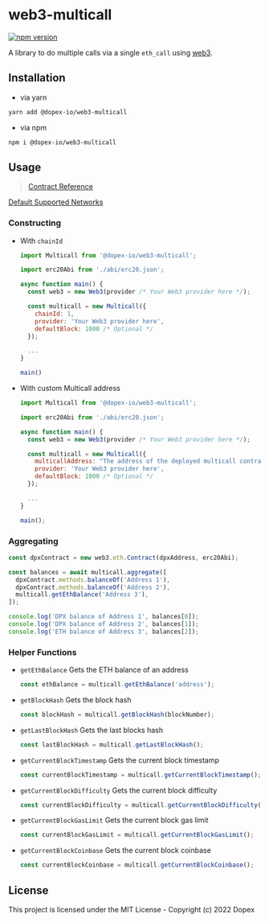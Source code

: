 # web3-multicall

[![npm version](https://badge.fury.io/js/%40dopex-io%2Fweb3-multicall.svg)](https://badge.fury.io/js/%40dopex-io%2Fweb3-multicall)

A library to do multiple calls via a single `eth_call` using [web3](https://github.com/ChainSafe/web3.js).

## Installation

- via yarn

```bash
yarn add @dopex-io/web3-multicall
```

- via npm

```bash
npm i @dopex-io/web3-multicall
```

## Usage

> [Contract Reference](/src/contract/Multicall.sol)

[Default Supported Networks](./SUPPORTED_NETWORKS.md)

### Constructing

- With `chainId`

  ```js
  import Multicall from '@dopex-io/web3-multicall';

  import erc20Abi from './abi/erc20.json';

  async function main() {
    const web3 = new Web3(provider /* Your Web3 provider here */);

    const multicall = new Multicall({
      chainId: 1,
      provider: 'Your Web3 provider here',
      defaultBlock: 1000 /* Optional */
    });

    ...
  }

  main()
  ```

- With custom Multicall address

  ```js
  import Multicall from '@dopex-io/web3-multicall';

  import erc20Abi from './abi/erc20.json';

  async function main() {
    const web3 = new Web3(provider /* Your Web3 provider here */);

    const multicall = new Multicall({
      multicallAddress: "The address of the deployed multicall contract",
      provider: 'Your Web3 provider here',
      defaultBlock: 1000 /* Optional */
    });

    ...
  }

  main();
  ```

### Aggregating

```js
const dpxContract = new web3.eth.Contract(dpxAddress, erc20Abi);

const balances = await multicall.aggregate([
  dpxContract.methods.balanceOf('Address 1'),
  dpxContract.methods.balanceOf('Address 2'),
  multicall.getEthBalance('Address 3'),
]);

console.log('DPX balance of Address 1', balances[0]);
console.log('DPX balance of Address 2', balances[1]);
console.log('ETH balance of Address 3', balances[2]);
```

### Helper Functions

- `getEthBalance`
  Gets the ETH balance of an address

  ```js
  const ethBalance = multicall.getEthBalance('address');
  ```

- `getBlockHash`
  Gets the block hash

  ```js
  const blockHash = multicall.getBlockHash(blockNumber);
  ```

- `getLastBlockHash`
  Gets the last blocks hash

  ```js
  const lastBlockHash = multicall.getLastBlockHash();
  ```

- `getCurrentBlockTimestamp`
  Gets the current block timestamp

  ```js
  const currentBlockTimestamp = multicall.getCurrentBlockTimestamp();
  ```

- `getCurrentBlockDifficulty`
  Gets the current block difficulty

  ```js
  const currentBlockDifficulty = multicall.getCurrentBlockDifficulty();
  ```

- `getCurrentBlockGasLimit`
  Gets the current block gas limit

  ```js
  const currentBlockGasLimit = multicall.getCurrentBlockGasLimit();
  ```

- `getCurrentBlockCoinbase`
  Gets the current block coinbase

  ```js
  const currentBlockCoinbase = multicall.getCurrentBlockCoinbase();
  ```

## License

This project is licensed under the MIT License - Copyright (c) 2022 Dopex
